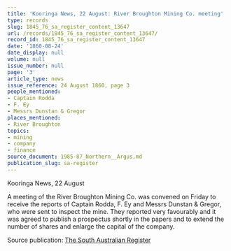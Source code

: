```yaml
---
title: 'Kooringa News, 22 August: River Broughton Mining Co. meeting'
type: records
slug: 1845_76_sa_register_content_13647
url: /records/1845_76_sa_register_content_13647/
record_id: 1845_76_sa_register_content_13647
date: '1860-08-24'
date_display: null
volume: null
issue_number: null
page: '3'
article_type: news
issue_reference: 24 August 1860, page 3
people_mentioned:
- Captain Rodda
- F. Ey
- Messrs Dunstan & Gregor
places_mentioned:
- River Broughton
topics:
- mining
- company
- finance
source_document: 1985-87_Northern__Argus.md
publication_slug: sa-register
---
```


Kooringa News, 22 August

A meeting of the River Broughton Mining Co. was convened on Friday to receive the reports of Captain Rodda, F. Ey and Messrs Dunstan & Gregor, who were sent to inspect the mine.  They reported very favourably and it was agreed to publish a prospectus shortly in the papers and to extend the number of shares and enlarge the capital of the company.

Source publication: [The South Australian Register](/publications/sa-register/)
